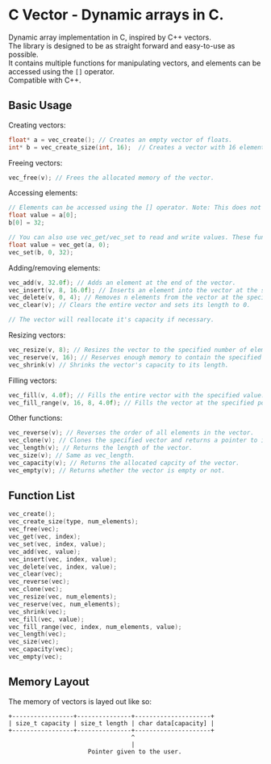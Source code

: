 # C Vector - Dynamic arrays in C.
Dynamic array implementation in C, inspired by C++ vectors.  
The library is designed to be as straight forward and easy-to-use as possible.  
It contains multiple functions for manipulating vectors, and elements can be accessed using the `[]` operator.  
Compatible with C++.

## Basic Usage
Creating vectors:
```c
float* a = vec_create(); // Creates an empty vector of floats.
int* b = vec_create_size(int, 16);  // Creates a vector with 16 elements of type int. Memory is uninitialized.
```

Freeing vectors:
```c
vec_free(v); // Frees the allocated memory of the vector.
```

Accessing elements:
```c
// Elements can be accessed using the [] operator. Note: This does not check if the index is within the vector's range.
float value = a[0];
b[0] = 32;

// You can also use vec_get/vec_set to read and write values. These functions contain boundary checks.
float value = vec_get(a, 0);
vec_set(b, 0, 32);
```

Adding/removing elements:
```c
vec_add(v, 32.0f); // Adds an element at the end of the vector.
vec_insert(v, 8, 16.0f); // Inserts an element into the vector at the specified index.
vec_delete(v, 0, 4); // Removes n elements from the vector at the specified index.
vec_clear(v); // Clears the entire vector and sets its length to 0.

// The vector will reallocate it's capacity if necessary.
```

Resizing vectors:
```c
vec_resize(v, 8); // Resizes the vector to the specified number of elements. Any new memory will be uninitialized.
vec_reserve(v, 16); // Reserves enough memory to contain the specified number of elements. Length will stay the same.
vec_shrink(v) // Shrinks the vector's capacity to its length.
```

Filling vectors:
```c
vec_fill(v, 4.0f); // Fills the entire vector with the specified value.
vec_fill_range(v, 16, 8, 4.0f); // Fills the vector at the specified position/length with the specified value.
```

Other functions:
```c
vec_reverse(v); // Reverses the order of all elements in the vector.
vec_clone(v); // Clones the specified vector and returns a pointer to it.
vec_length(v); // Returns the length of the vector.
vec_size(v); // Same as vec_length.
vec_capacity(v); // Returns the allocated capcity of the vector.
vec_empty(v); // Returns whether the vector is empty or not.
```

## Function List
```c
vec_create();
vec_create_size(type, num_elements);
vec_free(vec);
vec_get(vec, index);
vec_set(vec, index, value);
vec_add(vec, value);
vec_insert(vec, index, value);
vec_delete(vec, index, value);
vec_clear(vec);
vec_reverse(vec);
vec_clone(vec);
vec_resize(vec, num_elements);
vec_reserve(vec, num_elements);
vec_shrink(vec);
vec_fill(vec, value);
vec_fill_range(vec, index, num_elements, value);
vec_length(vec);
vec_size(vec);
vec_capacity(vec);
vec_empty(vec);
```

## Memory Layout
The memory of vectors is layed out like so:
```
+-----------------+---------------+---------------------+
| size_t capacity | size_t length | char data[capacity] |
+-----------------+---------------+---------------------+
                                  ^
                                  |
                      Pointer given to the user.
```
